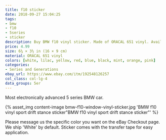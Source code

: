 ```yaml
---
title: f10 sticker
date: 2018-09-27 15:04:25
tags:
- bmw
- f10
- 5series
- sticker
description: Buy BMW f10 vinyl sticker. Made of ORACAL 651 vinyl. Available in different colors.
price: 4.99
size: 6¼ × 3½ in (16 × 9 cm)
material: ORACAL 651 vinyl
colors: [white, lilac, yellow, red, blue, black, mint, orange, pink]
categories:
- Series and Generations
ebay_url: https://www.ebay.com/itm/192548126257
col_class: col-lg-4
data_groups: 5er
---
```


Most electronically advanced 5 series BMW car.

<!-- more -->
{% asset_img content-image bmw-f10-window-vinyl-sticker.jpg 'BMW f10 vinyl sport drift stance sticker"BMW f10 vinyl sport drift stance sticker"' %}

Please message us the specific color you want on the eBay Checkout page. We ship 'White' by default. Sticker comes with the transfer tape for easy application.
